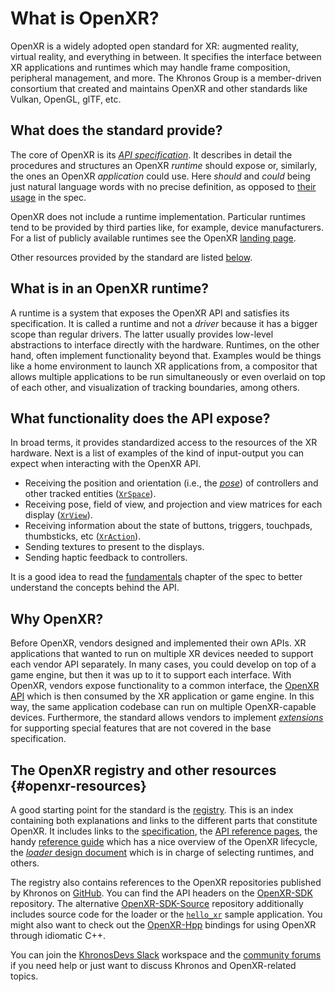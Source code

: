 <!--
Copyright 2021-2022 The Khronos Group, Inc.
SPDX-License-Identifier: CC-BY-4.0
-->

# What is OpenXR?

OpenXR is a widely adopted open standard for XR: augmented reality, virtual
reality, and everything in between. It specifies the interface between XR
applications and runtimes which may handle frame composition, peripheral
management, and more. The Khronos Group is a member-driven consortium that
created and maintains OpenXR and other standards like Vulkan, OpenGL, glTF, etc.

## What does the standard provide?

The core of OpenXR is its [_API specification_][openxr-spec]. It describes in
detail the procedures and structures an OpenXR _runtime_ should expose or,
similarly, the ones an OpenXR _application_ could use. Here _should_ and _could_
being just natural language words with no precise definition, as opposed to
[their usage][spec-verbs] in the spec.

[openxr-spec]: https://www.khronos.org/registry/OpenXR/specs/1.0-khr/html/xrspec.html
[spec-verbs]: https://www.khronos.org/registry/OpenXR/specs/1.0-khr/html/xrspec.html#introduction-terminology

OpenXR does not include a runtime implementation. Particular runtimes tend to be
provided by third parties like, for example, device manufacturers. For a list of
publicly available runtimes see the OpenXR [landing page][openxr-runtimes].

[openxr-runtimes]: https://www.khronos.org/openxr#openxr_runtimes

Other resources provided by the standard are listed [below](#openxr-resources).

## What is in an OpenXR runtime?

A runtime is a system that exposes the OpenXR API and satisfies its
specification. It is called a runtime and not a _driver_ because it has a bigger
scope than regular drivers. The latter usually provides low-level abstractions
to interface directly with the hardware. Runtimes, on the other hand, often
implement functionality beyond that. Examples would be things like a home
environment to launch XR applications from, a compositor that allows multiple
applications to be run simultaneously or even overlaid on top of each other, and
visualization of tracking boundaries, among others.

## What functionality does the API expose?

In broad terms, it provides standardized access to the resources of the XR
hardware. Next is a list of examples of the kind of input-output you can expect
when interacting with the OpenXR API.

- Receiving the position and orientation (i.e., the [_pose_][`XrPosef`]) of
  controllers and other tracked entities ([`XrSpace`]).
- Receiving pose, field of view, and projection and view matrices for each
  display ([`XrView`]).
- Receiving information about the state of buttons, triggers, touchpads,
  thumbsticks, etc ([`XrAction`]).
- Sending textures to present to the displays.
- Sending haptic feedback to controllers.

It is a good idea to read the [fundamentals] chapter of the spec to better
understand the concepts behind the API.

[`XrView`]: https://www.khronos.org/registry/OpenXR/specs/1.0-khr/html/xrspec.html#view-projections
[`XrSpace`]: https://www.khronos.org/registry/OpenXR/specs/1.0-khr/html/xrspec.html#XrSpace
[`XrAction`]: https://www.khronos.org/registry/OpenXR/specs/1.0-khr/html/xrspec.html#XrAction
[`XrPosef`]: https://www.khronos.org/registry/OpenXR/specs/1.0-khr/html/xrspec.html#XrPosef
[fundamentals]: https://www.khronos.org/registry/OpenXR/specs/1.0-khr/html/xrspec.html#fundamentals

## Why OpenXR?

Before OpenXR, vendors designed and implemented their own APIs. XR applications
that wanted to run on multiple XR devices needed to support each vendor API
separately. In many cases, you could develop on top of a game engine, but then
it was up to it to support each interface. With OpenXR, vendors expose
functionality to a common interface, the [OpenXR API][openxr-headers] which is
then consumed by the XR application or game engine. In this way, the same
application codebase can run on multiple OpenXR-capable devices. Furthermore,
the standard allows vendors to implement
[_extensions_][openxr-extension-proposal] for supporting special features that
are not covered in the base specification.

[openxr-headers]: https://github.com/KhronosGroup/OpenXR-SDK/tree/main/include/openxr
[openxr-extension-proposal]: https://www.khronos.org/registry/OpenXR/specs/1.0/styleguide.html

## The OpenXR registry and other resources {#openxr-resources}

A good starting point for the standard is the [registry][openxr-registry]. This
is an index containing both explanations and links to the different parts that
constitute OpenXR. It includes links to the [specification][openxr-spec], the
[API reference pages][openxr-apiref], the handy [reference
guide][openxr-refguide] which has a nice overview of the OpenXR lifecycle, the
[_loader_ design document][openxr-loader] which is in charge of selecting
runtimes, and others.

[openxr-apiref]: https://www.khronos.org/registry/OpenXR/specs/1.0/man/html/openxr.html
[openxr-registry]: https://www.khronos.org/registry/OpenXR/
[openxr-refguide]: https://www.khronos.org/registry/OpenXR/specs/1.0/refguide/openxr-10-reference-guide.pdf
[openxr-loader]: https://www.khronos.org/registry/OpenXR/specs/1.0/loader.html

The registry also contains references to the OpenXR repositories published by
Khronos on [GitHub][khronos-openxr-github]. You can find the API headers on the
[OpenXR-SDK] repository. The alternative [OpenXR-SDK-Source] repository
additionally includes source code for the loader or the [`hello_xr`] sample
application. You might also want to check out the [OpenXR-Hpp] bindings for
using OpenXR through idiomatic C++.

[khronos-openxr-github]: https://github.com/orgs/KhronosGroup/repositories?q=openxr
[OpenXR-SDK]: https://github.com/KhronosGroup/OpenXR-SDK
[OpenXR-SDK-Source]: https://github.com/KhronosGroup/OpenXR-SDK-Source
[OpenXR-Hpp]: https://github.com/KhronosGroup/OpenXR-Hpp
[`hello_xr`]: https://github.com/KhronosGroup/OpenXR-SDK-Source/tree/main/src/tests/hello_xr

You can join the [KhronosDevs Slack][khronos-slack] workspace and the [community
forums][khronos-discourse] if you need help or just want to discuss Khronos and
OpenXR-related topics.

[khronos-slack]: https://khr.io/slack
[khronos-discourse]: https://community.khronos.org/
